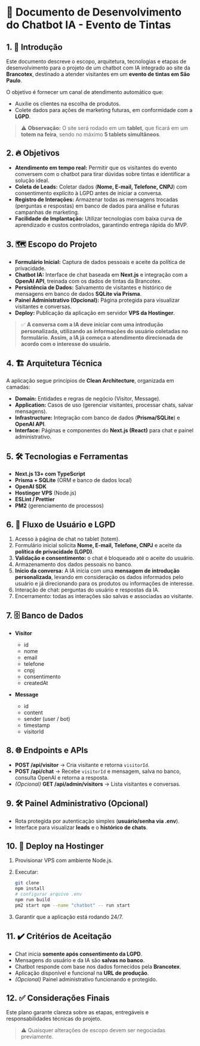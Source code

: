 # 📄 Documento de Desenvolvimento do Chatbot IA - Evento de Tintas

## 1. 🎯 Introdução

Este documento descreve o escopo, arquitetura, tecnologias e etapas de desenvolvimento para o projeto de um chatbot com IA integrado ao site da **Brancotex**, destinado a atender visitantes em um **evento de tintas em São Paulo**.

O objetivo é fornecer um canal de atendimento automático que:

* Auxilie os clientes na escolha de produtos.
* Colete dados para ações de marketing futuras, em conformidade com a **LGPD**.

> ⚠️ **Observação:** O site será rodado em um **tablet**, que ficará em um **totem na feira**, sendo no máximo **5 tablets simultâneos**.

## 2. 🔥 Objetivos

* **Atendimento em tempo real:** Permitir que os visitantes do evento conversem com o chatbot para tirar dúvidas sobre tintas e identificar a solução ideal.
* **Coleta de Leads:** Coletar dados (**Nome, E-mail, Telefone, CNPJ**) com consentimento explícito à LGPD antes de iniciar a conversa.
* **Registro de Interações:** Armazenar todas as mensagens trocadas (perguntas e respostas) em banco de dados para análise e futuras campanhas de marketing.
* **Facilidade de Implantação:** Utilizar tecnologias com baixa curva de aprendizado e custos controlados, garantindo entrega rápida do MVP.

## 3. 🗺️ Escopo do Projeto

* **Formulário Inicial:** Captura de dados pessoais e aceite da política de privacidade.
* **Chatbot IA:** Interface de chat baseada em **Next.js** e integração com a **OpenAI API**, treinada com os dados de tintas da Brancotex.
* **Persistência de Dados:** Salvamento de visitantes e histórico de mensagens em banco de dados **SQLite via Prisma**.
* **Painel Administrativo (Opcional):** Página protegida para visualizar visitantes e conversas.
* **Deploy:** Publicação da aplicação em servidor **VPS da Hostinger**.

> ✅ **A conversa com a IA deve iniciar com uma introdução personalizada, utilizando as informações do usuário coletadas no formulário. Assim, a IA já começa o atendimento direcionada de acordo com o interesse do usuário.**

## 4. 🏗️ Arquitetura Técnica

A aplicação segue princípios de **Clean Architecture**, organizada em camadas:

* **Domain:** Entidades e regras de negócio (Visitor, Message).
* **Application:** Casos de uso (gerenciar visitantes, processar chats, salvar mensagens).
* **Infrastructure:** Integração com banco de dados (**Prisma/SQLite**) e **OpenAI API**.
* **Interface:** Páginas e componentes do **Next.js (React)** para chat e painel administrativo.

## 5. 🛠️ Tecnologias e Ferramentas

* **Next.js 13+ com TypeScript**
* **Prisma + SQLite** (ORM e banco de dados local)
* **OpenAI SDK**
* **Hostinger VPS** (Node.js)
* **ESLint / Prettier**
* **PM2** (gerenciamento de processos)

## 6. 🔄 Fluxo de Usuário e LGPD

1. Acesso à página de chat no tablet (totem).
2. Formulário inicial solicita **Nome, E-mail, Telefone, CNPJ** e aceite da **política de privacidade (LGPD)**.
3. **Validação e consentimento:** o chat é bloqueado até o aceite do usuário.
4. Armazenamento dos dados pessoais no banco.
5. **Início da conversa:** A IA inicia com uma **mensagem de introdução personalizada**, levando em consideração os dados informados pelo usuário e já direcionando para os produtos ou informações de interesse.
6. Interação de chat: perguntas do usuário e respostas da IA.
7. Encerramento: todas as interações são salvas e associadas ao visitante.

## 7. 🗄️ Banco de Dados

* **Visitor**

  * id
  * nome
  * email
  * telefone
  * cnpj
  * consentimento
  * createdAt

* **Message**

  * id
  * content
  * sender (user / bot)
  * timestamp
  * visitorId

## 8. 🌐 Endpoints e APIs

* **POST /api/visitor** → Cria visitante e retorna `visitorId`.
* **POST /api/chat** → Recebe `visitorId` e mensagem, salva no banco, consulta OpenAI e retorna a resposta.
* *(Opcional)* **GET /api/admin/visitors** → Lista visitantes e conversas.

## 9. 🛠️ Painel Administrativo (Opcional)

* Rota protegida por autenticação simples (**usuário/senha via .env**).
* Interface para visualizar **leads** e o **histórico de chats**.

## 10. 🚀 Deploy na Hostinger

1. Provisionar VPS com ambiente Node.js.
2. Executar:

   ```bash
   git clone
   npm install
   # configurar arquivo .env
   npm run build
   pm2 start npm --name "chatbot" -- run start
   ```
3. Garantir que a aplicação está rodando 24/7.

## 11. ✔️ Critérios de Aceitação

* Chat inicia **somente após consentimento da LGPD**.
* Mensagens do usuário e da IA são **salvas no banco**.
* Chatbot responde com base nos dados fornecidos pela **Brancotex**.
* Aplicação disponível e funcional na **URL de produção**.
* *(Opcional)* Painel administrativo funcionando e protegido.

## 12. ✅ Considerações Finais

Este plano garante clareza sobre as etapas, entregáveis e responsabilidades técnicas do projeto.

> ⚠️ Quaisquer alterações de escopo devem ser negociadas previamente.

